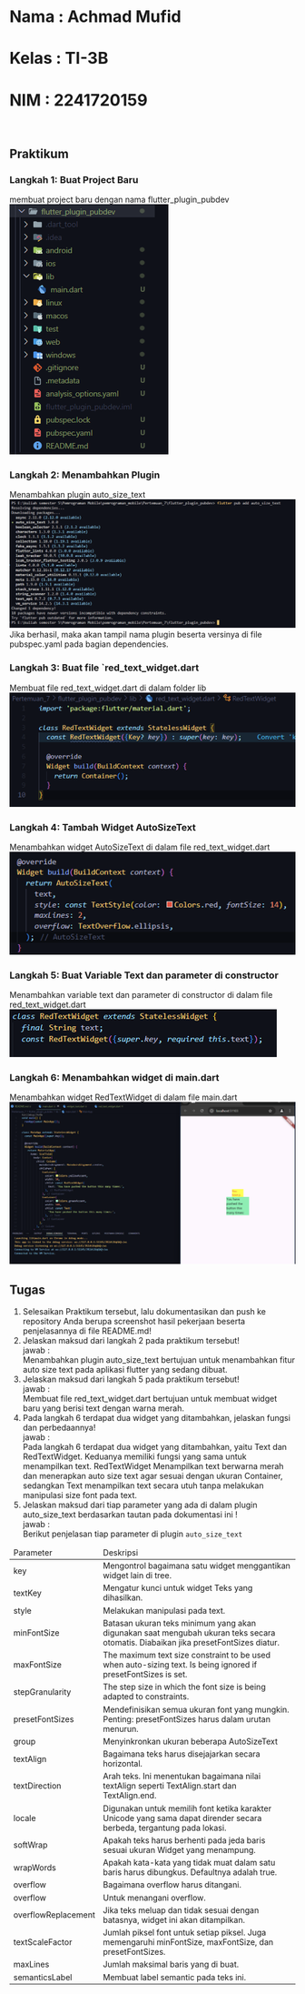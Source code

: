 # Nama : Achmad Mufid

# Kelas : TI-3B

# NIM : 2241720159

<br>

## Praktikum 

### Langkah 1: Buat Project Baru
membuat project baru dengan nama flutter_plugin_pubdev<br>
![alt text](img/1.png)

### Langkah 2: Menambahkan Plugin
Menambahkan plugin auto_size_text
![alt text](img/2.png)
Jika berhasil, maka akan tampil nama plugin beserta versinya di file pubspec.yaml pada bagian dependencies.

### Langkah 3: Buat file `red_text_widget.dart
Membuat file red_text_widget.dart di dalam folder lib<br>
![alt text](img/3.png)

### Langkah 4: Tambah Widget AutoSizeText
Menambahkan widget AutoSizeText di dalam file red_text_widget.dart
![alt text](img/4.png)

### Langkah 5: Buat Variable Text dan parameter di constructor
Menambahkan variable text dan parameter di constructor di dalam file red_text_widget.dart
![alt text](img/5.png)

### Langkah 6: Menambahkan widget di main.dart
Menambahkan widget RedTextWidget di dalam file main.dart
![alt text](img/6.png)


## Tugas
1. Selesaikan Praktikum tersebut, lalu dokumentasikan dan push ke repository Anda berupa screenshot hasil pekerjaan beserta penjelasannya di file README.md!
2. Jelaskan maksud dari langkah 2 pada praktikum tersebut!<br>
jawab : <br>
Menambahkan plugin auto_size_text bertujuan untuk menambahkan fitur auto size text pada aplikasi flutter yang sedang dibuat.
3. Jelaskan maksud dari langkah 5 pada praktikum tersebut!<br>
jawab :<br>
Membuat file red_text_widget.dart bertujuan untuk membuat widget baru yang berisi text dengan warna merah.
4. Pada langkah 6 terdapat dua widget yang ditambahkan, jelaskan fungsi dan perbedaannya!<br>
jawab :<br>
Pada langkah 6 terdapat dua widget yang ditambahkan, yaitu Text dan RedTextWidget. Keduanya memiliki fungsi yang sama untuk menampilkan text. RedTextWidget Menampilkan text berwarna merah dan menerapkan auto size text agar sesuai dengan ukuran Container, sedangkan Text menampilkan text secara utuh tanpa melakukan manipulasi size font pada text.
5. Jelaskan maksud dari tiap parameter yang ada di dalam plugin auto_size_text berdasarkan tautan pada dokumentasi ini !<br>
jawab :<br>
Berikut penjelasan tiap parameter di plugin `auto_size_text`

<table>
    <thead>
        <tr>
            <td>Parameter</td>
            <td>Deskripsi</td>
        </tr>
    </thead>
    <tbody>
        <tr>
            <td>key</td>
            <td>Mengontrol bagaimana satu widget menggantikan widget lain di tree.</td>
        </tr>
        <tr>
            <td>textKey</td>
            <td>Mengatur kunci untuk widget Teks yang dihasilkan.</td>
        </tr>
        <tr>
            <td>style</td>
            <td>Melakukan manipulasi pada text.</td>
        </tr>
        <tr>
            <td>minFontSize</td>
            <td>Batasan ukuran teks minimum yang akan digunakan saat mengubah ukuran teks secara otomatis. Diabaikan jika presetFontSizes diatur.</td>
        </tr>
        <tr>
            <td>maxFontSize</td>
            <td>The maximum text size constraint to be used when auto-sizing text. Is being ignored if presetFontSizes is set.</td>
        </tr>
        <tr>
            <td>stepGranularity</td>
            <td>The step size in which the font size is being adapted to constraints.</td>
        </tr>
        <tr>
            <td>presetFontSizes</td>
            <td>Mendefinisikan semua ukuran font yang mungkin. Penting: presetFontSizes harus dalam urutan menurun.</td>
        </tr>
        <tr>
            <td>group</td>
            <td>Menyinkronkan ukuran beberapa AutoSizeText</td>
        </tr>
        <tr>
            <td>textAlign</td>
            <td>Bagaimana teks harus disejajarkan secara horizontal.</td>
        </tr>
        <tr>
            <td>textDirection</td>
            <td>Arah teks. Ini menentukan bagaimana nilai textAlign seperti TextAlign.start dan TextAlign.end.</td>
        </tr>
        <tr>
            <td>locale</td>
            <td>Digunakan untuk memilih font ketika karakter Unicode yang sama dapat dirender secara berbeda, tergantung pada lokasi.</td>
        </tr>
        <tr>
            <td>softWrap</td>
            <td>Apakah teks harus berhenti pada jeda baris sesuai ukuran Widget yang menampung.</td>
        </tr>
        <tr>
            <td>wrapWords</td>
            <td>Apakah kata-kata yang tidak muat dalam satu baris harus dibungkus. Defaultnya adalah true.</td>
        </tr>
        <tr>
            <td>overflow</td>
            <td>Bagaimana overflow harus ditangani.</td>
        </tr>
        <tr>
            <td>overflow</td>
            <td>Untuk menangani overflow.</td>
        </tr>
        <tr>
            <td>overflowReplacement</td>
            <td>Jika teks meluap dan tidak sesuai dengan batasnya, widget ini akan ditampilkan.</td>
        </tr>
        <tr>
            <td>textScaleFactor</td>
            <td>Jumlah piksel font untuk setiap piksel. Juga memengaruhi minFontSize, maxFontSize, dan presetFontSizes.</td>
        </tr>
        <tr>
            <td>maxLines</td>
            <td>Jumlah maksimal baris yang di buat.</td>
        </tr>
        <tr>
            <td>semanticsLabel</td>
            <td>Membuat label semantic pada teks ini.</td>
        </tr>
    </tbody>
</table>
